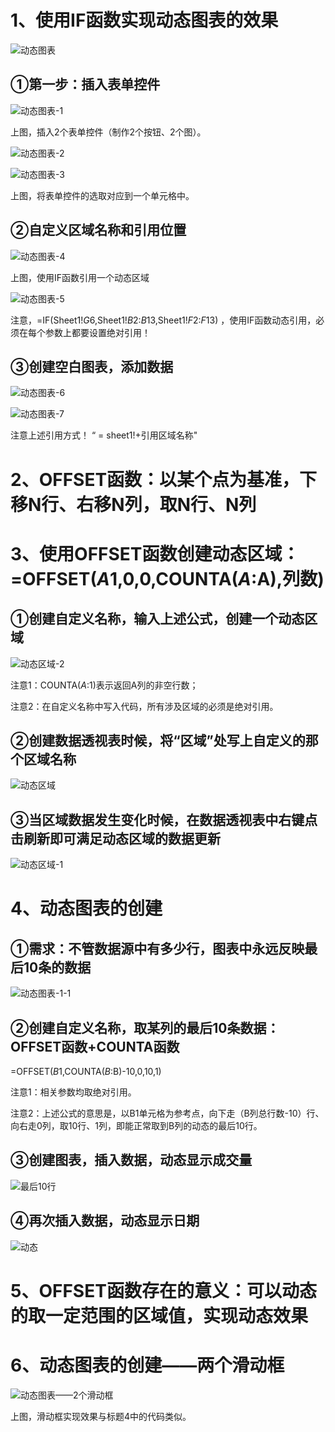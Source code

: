 # 1、使用IF函数实现动态图表的效果

![动态图表](D:\StudyMaterials\IT技术学习\1、Excel\王佩丰Excel24讲笔记\章节三\第二十一讲图片\动态图表.png)

## ①第一步：插入表单控件

![动态图表-1](D:\StudyMaterials\IT技术学习\1、Excel\王佩丰Excel24讲笔记\章节三\第二十一讲图片\动态图表-1.png)

上图，插入2个表单控件（制作2个按钮、2个图）。

![动态图表-2](D:\StudyMaterials\IT技术学习\1、Excel\王佩丰Excel24讲笔记\章节三\第二十一讲图片\动态图表-2.png)

![动态图表-3](D:\StudyMaterials\IT技术学习\1、Excel\王佩丰Excel24讲笔记\章节三\第二十一讲图片\动态图表-3.png)

上图，将表单控件的选取对应到一个单元格中。

## ②自定义区域名称和引用位置

![动态图表-4](D:\StudyMaterials\IT技术学习\1、Excel\王佩丰Excel24讲笔记\章节三\第二十一讲图片\动态图表-4.png)

上图，使用IF函数引用一个动态区域

![动态图表-5](D:\StudyMaterials\IT技术学习\1、Excel\王佩丰Excel24讲笔记\章节三\第二十一讲图片\动态图表-5.png)

注意，=IF(Sheet1!$G$6,Sheet1!$B$2:$B$13,Sheet1!$F$2:$F$13) ，使用IF函数动态引用，必须在每个参数上都要设置绝对引用！

 ## ③创建空白图表，添加数据

![动态图表-6](D:\StudyMaterials\IT技术学习\1、Excel\王佩丰Excel24讲笔记\章节三\第二十一讲图片\动态图表-6.png)

![动态图表-7](D:\StudyMaterials\IT技术学习\1、Excel\王佩丰Excel24讲笔记\章节三\第二十一讲图片\动态图表-7.png)

注意上述引用方式！ “ = sheet1!+引用区域名称"



# 2、OFFSET函数：以某个点为基准，下移N行、右移N列，取N行、N列



# 3、使用OFFSET函数创建动态区域：=OFFSET($A$1,0,0,COUNTA($A:$A),列数)

## ①创建自定义名称，输入上述公式，创建一个动态区域

![动态区域-2](D:\StudyMaterials\IT技术学习\1、Excel\王佩丰Excel24讲笔记\章节三\第二十一讲图片\动态区域-2.png)

注意1：COUNTA($A:$1)表示返回A列的非空行数；

注意2：在自定义名称中写入代码，所有涉及区域的必须是绝对引用。

## ②创建数据透视表时候，将“区域”处写上自定义的那个区域名称

![动态区域](D:\StudyMaterials\IT技术学习\1、Excel\王佩丰Excel24讲笔记\章节三\第二十一讲图片\动态区域.png)

## ③当区域数据发生变化时候，在数据透视表中右键点击刷新即可满足动态区域的数据更新

![动态区域-1](D:\StudyMaterials\IT技术学习\1、Excel\王佩丰Excel24讲笔记\章节三\第二十一讲图片\动态区域-1.png)



# 4、动态图表的创建

## ①需求：不管数据源中有多少行，图表中永远反映最后10条的数据

![动态图表-1-1](D:\StudyMaterials\IT技术学习\1、Excel\王佩丰Excel24讲笔记\章节三\第二十一讲图片\动态图表-1-1.png)

## ②创建自定义名称，取某列的最后10条数据：OFFSET函数+COUNTA函数

=OFFSET($B$1,COUNTA($B:$B)-10,0,10,1)

注意1：相关参数均取绝对引用。

注意2：上述公式的意思是，以B1单元格为参考点，向下走（B列总行数-10）行、向右走0列，取10行、1列，即能正常取到B列的动态的最后10行。

## ③创建图表，插入数据，动态显示成交量

![最后10行](D:\StudyMaterials\IT技术学习\1、Excel\王佩丰Excel24讲笔记\章节三\第二十一讲图片\最后10行.png)

## ④再次插入数据，动态显示日期

![动态](D:\StudyMaterials\IT技术学习\1、Excel\王佩丰Excel24讲笔记\章节三\第二十一讲图片\动态.png)

 

# 5、OFFSET函数存在的意义：可以动态的取一定范围的区域值，实现动态效果



# 6、动态图表的创建——两个滑动框

![动态图表——2个滑动框](D:\StudyMaterials\IT技术学习\1、Excel\王佩丰Excel24讲笔记\章节三\第二十一讲图片\动态图表——2个滑动框.png)

上图，滑动框实现效果与标题4中的代码类似。